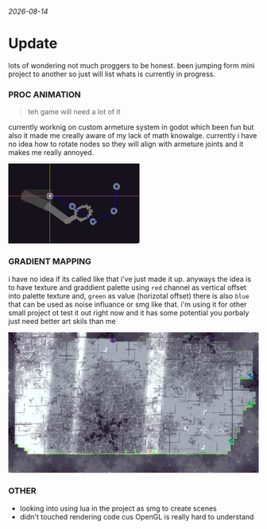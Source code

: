 *2026-08-14*
# Update
lots of wondering not much proggers to be honest.
been jumping form mini project to another 
so just will list whats is currently in progress.

### PROC ANIMATION
> teh game will need a lot of it 

currently worknig on custom armeture system in godot which been fun but
also it made me creally aware of my lack of math knowalge.
currently i have no idea how to rotate nodes so they will align with armeture joints
and it makes me really annoyed.

![broken ik](../../assets/ProjectBismuth/borken_ik.png)

### GRADIENT MAPPING
i have no idea if its called like that i've just made it up.
anyways the idea is to have texture and graddient palette 
using `red` channel as vertical offset into palette texture and,
`green` as value (horizotal offset) there is also `blue` that can 
be used as noise influance or smg like that. i'm using it for other small project 
ot test it out right now and it has some potential you porbaly just need better 
art skils than me

![gradient_mappnig](../../assets/ProjectBismuth/graddient_mapping.png)

### OTHER
- looking into using lua in the project as smg to create scenes
- didn't touched rendering code cus OpenGL is really hard to understand
